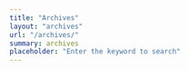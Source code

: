 ```yaml
---
title: "Archives"
layout: "archives"
url: "/archives/"
summary: archives
placeholder: "Enter the keyword to search"
---
```


